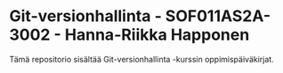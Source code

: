 # Git-versionhallinta - SOF011AS2A-3002 - Hanna-Riikka Happonen 

Tämä repositorio sisältää Git-versionhallinta -kurssin oppimispäiväkirjat.

